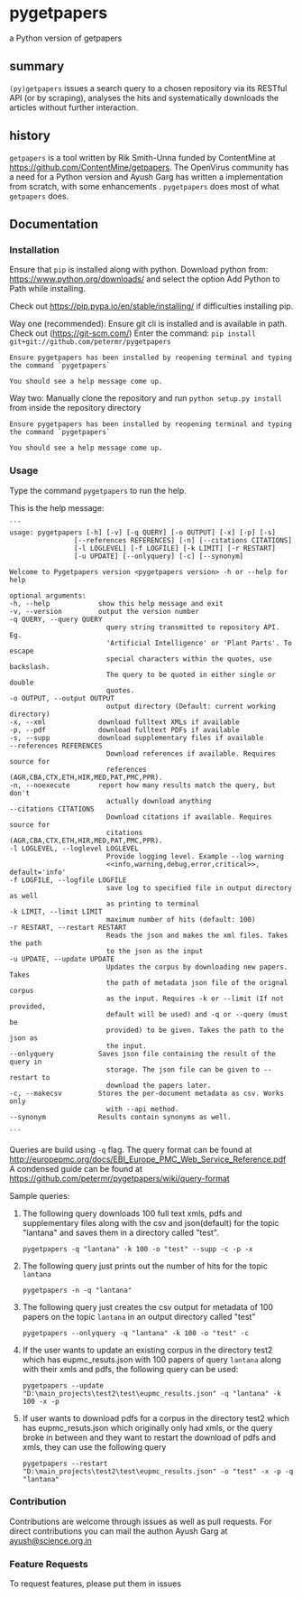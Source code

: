 # pygetpapers

a Python version of getpapers

## summary

`(py)getpapers` issues a search query to a chosen repository via its RESTful API (or by scraping), analyses the hits and systematically downloads the articles without further interaction.

## history

`getpapers` is a tool written by Rik Smith-Unna funded by ContentMine at https://github.com/ContentMine/getpapers. The OpenVirus community has a need for a Python version and Ayush Garg has written a implementation from scratch, with some enhancements . `pygetpapers` does most of what `getpapers` does.

## Documentation

### Installation

Ensure that `pip` is installed along with python. Download python from: https://www.python.org/downloads/ and select the option Add Python to Path while installing.

Check out https://pip.pypa.io/en/stable/installing/ if difficulties installing pip.

Way one (recommended): Ensure git cli is installed and is available in path. Check out (https://git-scm.com/)
Enter the command: `pip install git+git://github.com/petermr/pygetpapers`

    Ensure pygetpapers has been installed by reopening terminal and typing the command `pygetpapers`

    You should see a help message come up.

Way two:
Manually clone the repository and run `python setup.py install` from inside the repository directory

    Ensure pygetpapers has been installed by reopening terminal and typing the command `pygetpapers`

    You should see a help message come up.

### Usage

Type the command `pygetpapers` to run the help.

This is the help message:

    ```
    usage: pygetpapers [-h] [-v] [-q QUERY] [-o OUTPUT] [-x] [-p] [-s]
                    [--references REFERENCES] [-n] [--citations CITATIONS]
                    [-l LOGLEVEL] [-f LOGFILE] [-k LIMIT] [-r RESTART]
                    [-u UPDATE] [--onlyquery] [-c] [--synonym]

    Welcome to Pygetpapers version <pygetpapers version> -h or --help for help

    optional arguments:
    -h, --help            show this help message and exit
    -v, --version         output the version number
    -q QUERY, --query QUERY
                            query string transmitted to repository API. Eg.
                            'Artificial Intelligence' or 'Plant Parts'. To escape
                            special characters within the quotes, use backslash.
                            The query to be quoted in either single or double
                            quotes.
    -o OUTPUT, --output OUTPUT
                            output directory (Default: current working directory)
    -x, --xml             download fulltext XMLs if available
    -p, --pdf             download fulltext PDFs if available
    -s, --supp            download supplementary files if available
    --references REFERENCES
                            Download references if available. Requires source for
                            references (AGR,CBA,CTX,ETH,HIR,MED,PAT,PMC,PPR).
    -n, --noexecute       report how many results match the query, but don't
                            actually download anything
    --citations CITATIONS
                            Download citations if available. Requires source for
                            citations (AGR,CBA,CTX,ETH,HIR,MED,PAT,PMC,PPR).
    -l LOGLEVEL, --loglevel LOGLEVEL
                            Provide logging level. Example --log warning
                            <<info,warning,debug,error,critical>>, default='info'
    -f LOGFILE, --logfile LOGFILE
                            save log to specified file in output directory as well
                            as printing to terminal
    -k LIMIT, --limit LIMIT
                            maximum number of hits (default: 100)
    -r RESTART, --restart RESTART
                            Reads the json and makes the xml files. Takes the path
                            to the json as the input
    -u UPDATE, --update UPDATE
                            Updates the corpus by downloading new papers. Takes
                            the path of metadata json file of the orignal corpus
                            as the input. Requires -k or --limit (If not provided,
                            default will be used) and -q or --query (must be
                            provided) to be given. Takes the path to the json as
                            the input.
    --onlyquery           Saves json file containing the result of the query in
                            storage. The json file can be given to --restart to
                            download the papers later.
    -c, --makecsv         Stores the per-document metadata as csv. Works only
                            with --api method.
    --synonym             Results contain synonyms as well.

    ```

Queries are build using `-q` flag. The query format can be found at http://europepmc.org/docs/EBI_Europe_PMC_Web_Service_Reference.pdf A condensed guide can be found at https://github.com/petermr/pygetpapers/wiki/query-format

Sample queries:

1. The following query downloads 100 full text xmls, pdfs and supplementary files along with the csv and json(default) for the topic "lantana" and saves them in a directory called "test".

   `pygetpapers -q "lantana" -k 100 -o "test" --supp -c -p -x`

2. The following query just prints out the number of hits for the topic `lantana`

   `pygetpapers -n -q "lantana"`

3. The following query just creates the csv output for metadata of 100 papers on the topic `lantana` in an output directory called "test"

   `pygetpapers --onlyquery -q "lantana" -k 100 -o "test" -c`

4. If the user wants to update an existing corpus in the directory test2 which has eupmc_resuts.json with 100 papers of query `lantana` along with their xmls and pdfs, the following query can be used:

   `pygetpapers --update "D:\main_projects\test2\test\eupmc_results.json" -q "lantana" -k 100 -x -p`

5. If user wants to download pdfs for a corpus in the directory test2 which has eupmc_resuts.json which originally only had xmls, or the query broke in between and they want to restart the download of pdfs and xmls, they can use the following query

   `pygetpapers --restart "D:\main_projects\test2\test\eupmc_results.json" -o "test" -x -p -q "lantana"`

### Contribution

Contributions are welcome through issues as well as pull requests. For direct contributions you can mail the authon Ayush Garg at ayush@science.org.in

### Feature Requests

To request features, please put them in issues
